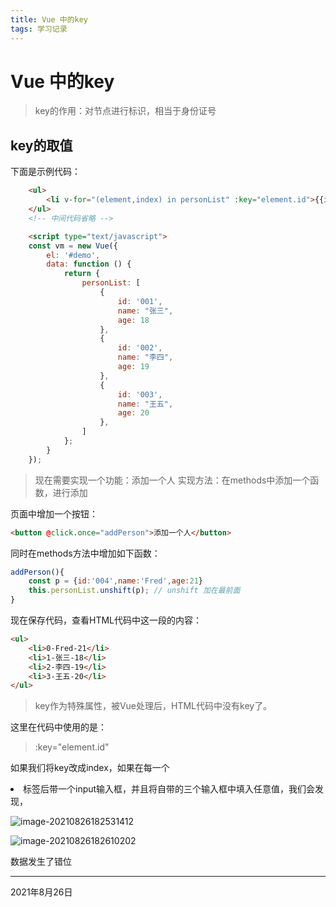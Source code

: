 ```yaml
---
title: Vue 中的key
tags: 学习记录
---
```


# Vue 中的key

> key的作用：对节点进行标识，相当于身份证号

## key的取值
下面是示例代码：
```html
    <ul>
        <li v-for="(element,index) in personList" :key="element.id">{{index}}-{{ element.name }}-{{ element.age }}</li>
    </ul>
    <!-- 中间代码省略 -->

    <script type="text/javascript">
    const vm = new Vue({
        el: '#demo',
        data: function () {
            return {
                personList: [
                    {
                        id: '001',
                        name: "张三",
                        age: 18
                    },
                    {
                        id: '002',
                        name: "李四",
                        age: 19
                    },
                    {
                        id: '003',
                        name: "王五",
                        age: 20
                    },
                ]
            };
        }
    });
```

> 现在需要实现一个功能：添加一个人
> 实现方法：在methods中添加一个函数，进行添加

页面中增加一个按钮：
```html
<button @click.once="addPerson">添加一个人</button>
```

同时在methods方法中增加如下函数：

```javascript
addPerson(){
	const p = {id:'004',name:'Fred',age:21}
	this.personList.unshift(p); // unshift 加在最前面
}

```

现在保存代码，查看HTML代码中这一段的内容：

```html
<ul>
    <li>0-Fred-21</li>
    <li>1-张三-18</li>
    <li>2-李四-19</li>
    <li>3-王五-20</li>
</ul>
```
> key作为特殊属性，被Vue处理后，HTML代码中没有key了。

这里在代码中使用的是：

>:key="element.id"

如果我们将key改成index，如果在每一个<li>标签后带一个input输入框，并且将自带的三个输入框中填入任意值，我们会发现，

![image-20210826182531412](C:\Users\hucon\AppData\Roaming\Typora\typora-user-images\image-20210826182531412.png)

![image-20210826182610202](C:\Users\hucon\AppData\Roaming\Typora\typora-user-images\image-20210826182610202.png)

数据发生了错位




<!--more--> 

---

2021年8月26日

